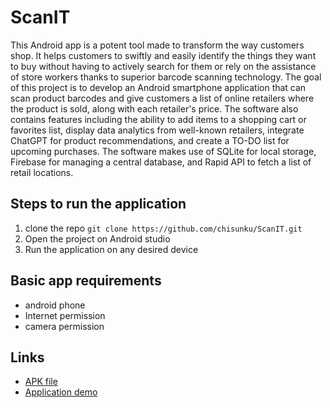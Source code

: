 # ScanIT

This Android app is a potent tool made to transform the way customers shop. It helps customers to swiftly and easily identify the things 
they want to buy without having to actively search for them or rely on the assistance of store workers thanks to superior barcode scanning 
technology.
The goal of this project is to develop an Android smartphone application that can scan product barcodes and give customers a list of online 
retailers where the product is sold, along with each retailer's price. The software also contains features including the ability to add 
items to a shopping cart or favorites list, display data analytics from well-known retailers, integrate ChatGPT for product recommendations,
and create a TO-DO list for upcoming purchases. The software makes use of SQLite for local storage, Firebase for managing a central database,
and Rapid API to fetch a list of retail locations.

## Steps to run the application
1. clone the repo
``` git clone https://github.com/chisunku/ScanIT.git ```
2. Open the project on Android studio
3. Run the application on any desired device 

## Basic app requirements
- android phone
- Internet permission
- camera permission 

## Links
- [APK file](https://drive.google.com/file/d/18dZ-_-iHUHf0VNwRmpuqtwVX_waflk1P/view?usp=sharing)
- [Application demo](https://drive.google.com/file/d/16uRMixgQMfEH7TcqciIuA1TYzvFLiTOj/view?usp=sharing)

